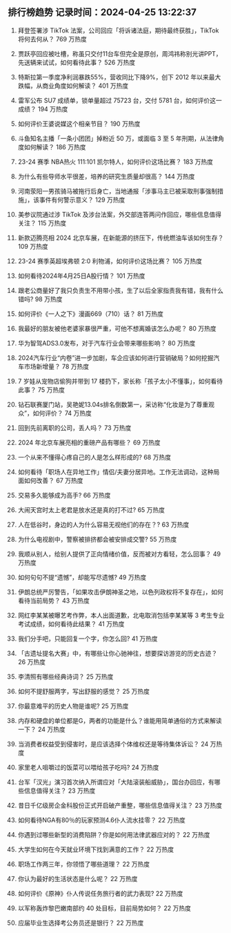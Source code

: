 
## 排行榜趋势 记录时间：2024-04-25 13:22:37
  
  1. 拜登签署涉 TikTok 法案，公司回应「将诉诸法庭，期待最终获胜」，TikTok 将何去何从？ 769 万热度
    
  2. 贾跃亭回应被吐槽，称虽只交付11台车但完全是原创，周鸿祎称别光讲PPT，先送辆来试试，如何看待此事？ 526 万热度
    
  3. 特斯拉第一季度净利润暴跌55%，营收同比下降9%，创下 2012 年以来最大跌幅，从商业角度如何解读？ 401 万热度
    
  4. 雷军公布 SU7 成绩单，锁单量超过 75723 台，交付 5781 台，如何评价这一成绩？ 194 万热度
    
  5. 如何评价王婆说媒这个相亲节目？ 190 万热度
    
  6. 斗鱼知名主播「一条小团团」掉粉近 50 万，或面临 3 至 5 年刑期，从法律角度如何解读？ 186 万热度
    
  7. 23-24 赛季 NBA热火 111:101 凯尔特人，如何评价这场比赛？ 183 万热度
    
  8. 为什么有些导师水平很差，培养的研究生质量却很高？ 144 万热度
    
  9. 河南荥阳一男孩骑马被拖行后身亡，当地通报「涉事马主已被采取刑事强制措施」，该事件有何警示意义？ 129 万热度
    
  10. 美参议院通过涉 TikTok 及涉台法案，外交部连答两问作回应，哪些信息值得关注？ 115 万热度
    
  11. 新款迈腾亮相 2024 北京车展，在新能源的挤压下，传统燃油车该如何生存？ 109 万热度
    
  12. 23-24 赛季英超埃弗顿 2:0 利物浦，如何评价这场比赛？ 105 万热度
    
  13. 如何看待2024年4月25日A股行情？ 101 万热度
    
  14. 跟老公商量好了我只负责生不用带小孩，生了以后全家指责我有错，我有什么错吗? 98 万热度
    
  15. 如何评价《一人之下》漫画669（710）话？ 81 万热度
    
  16. 我最好的朋友被他老婆家暴很严重，可他不想离婚该怎么办呢？ 80 万热度
    
  17. 华为智驾ADS3.0发布，对于汽车行业会带来哪些影响？ 80 万热度
    
  18. 2024汽车行业“内卷”进一步加剧，车企应该如何进行营销破局？如何挖掘汽车市场新增量？ 78 万热度
    
  19. 7 岁娃从宠物店偷狗并带到 17 楼扔下，家长称「孩子太小不懂事」，如何看待此事？ 75 万热度
    
  20. 钻石联赛厦门站，吴艳妮13.04s排名倒数第一，采访称“化妆是为了尊重观众”，如何评价？ 74 万热度
    
  21. 回到先前离职的公司，丢人吗？ 73 万热度
    
  22. 2024 年北京车展亮相的重磅产品有哪些？ 69 万热度
    
  23. 一个从来不懂得心疼自己的人是怎么样形成的? 68 万热度
    
  24. 如何看待「职场人在异地工作」情侣/夫妻分居异地。工作无法调动，这种局面如何改善？ 67 万热度
    
  25. 交易多久能够成为高手? 66 万热度
    
  26. 大闹天宫时太上老君是放水还是真的打不过? 65 万热度
    
  27. 人在低谷时，身边的人为什么容易无视他们的存在？? 63 万热度
    
  28. 为什么电视剧中，警察被排挤都会被安排成交警? 55 万热度
    
  29. 我顺从别人，给别人提供了正向情绪价值，反而被对方看轻，怎么回事？ 49 万热度
    
  30. 如何句句不提“遗憾”，却能写尽遗憾? 49 万热度
    
  31. 伊朗总统严厉警告，「如果攻击伊朗神圣之地，以色列政权将不复存在」，如何看待当前局势？ 43 万热度
    
  32. 网红李某某被曝艺考作弊，本人出面道歉，北电取消包括李某某等 3 考生专业考试成绩，如何看待此结果？ 41 万热度
    
  33. 我们分手吧，只能回复一个字，你怎么回? 41 万热度
    
  34. 「古遗址提名大赛」中，有哪些让你心驰神往，想要探访游览的历史古迹？ 26 万热度
    
  35. 李清照有哪些经典诗词？ 25 万热度
    
  36. 如何不提舒服两字，写出舒服的感觉？ 25 万热度
    
  37. 你最意难平的历史人物是谁呢? 25 万热度
    
  38. 内存和硬盘的单位都是G，两者的功能是什么？谁能用简单通俗的方式来解读一下？ 24 万热度
    
  39. 当消费者权益受到侵害时，是应该选择个体维权还是等待集体诉讼？ 24 万热度
    
  40. 家里老人咀嚼过的饭菜可以喂给孩子吃吗? 24 万热度
    
  41. 台军「汉光」演习首次纳入所谓应对「大陆滚装船威胁」，国台办回应，有哪些信息值得关注？ 23 万热度
    
  42. 昔日千亿级房企金科股份正式开启破产重整，哪些信息值得关注？ 23 万热度
    
  43. 如何看待NGA有80％的玩家预测4.6仆人流水挂零？ 22 万热度
    
  44. 你遇到过哪些新型的消费陷阱？你是如何用法律武器应对的？ 22 万热度
    
  45. 大学生如何在今天就业环境下找到满意的工作？ 22 万热度
    
  46. 职场工作两三年，你领悟了哪些道理？ 22 万热度
    
  47. 你认为最好的生活状态是什么呢？ 22 万热度
    
  48. 如何评价《原神》仆人传说任务旅行者的武力表现? 22 万热度
    
  49. 以军称轰炸黎巴嫩南部约 40 处目标，目前局势如何？ 22 万热度
    
  50. 应届毕业生选择考公务员还是银行？ 22 万热度
    
